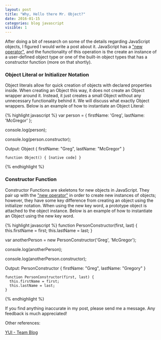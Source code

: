 ```yaml
---
layout: post
title: "Why, Hello there Mr. Object?"
date: 2016-01-15
categories: blog javascript
visible: 1
---
```

After doing a bit of research on some of the details regarding JavaScript objects, I figured I would write a post about it. JavaScript has a ["new operator"][MDN - Object], and the functionality of this operation is the create an instance of a user-defined object type or one of the built-in object types that has a constructor function (more on that shortly).

### Object Literal or Initializer Notation ###
Object literals allow for quick creation of objects with declared properties inside. When creating an Object this way, it does not create an Object wrapper around it. Instead, it just creates a small Object without any unnecessary functionality behind it. We will discuss what exactly Object wrappers. Below is an example of how to instantiate an Object Literal:

{% highlight javascript %}
var person = {
    firstName: 'Greg',
    lastName: 'McGregor'
};

console.log(person);

console.log(person.constructor);

  Output:
    Object {
      firstName: "Greg",
      lastName: "McGregor"
    }

    function Object() { [native code] }
{% endhighlight %}

### Constructor Function ###
Constructor Functions are skeletons for new objects in JavaScript. They pair up with the ["new operator"][MDN - Object] in order to create new instances of objects; however, they have some key difference from creating an object using the initializer notation. When using the new key word, a prototype object is attached to the object instance. Below is an example of how to instantiate an Object using the new key word.

{% highlight javascript %}
function PersonConstructor(first, last) {
    this.firstName = first;
    this.lastName = last;
}

var anotherPerson = new PersonConstructor('Greg', 'McGregor');

console.log(anotherPerson);

console.log(anotherPerson.constructor);

  Output:
    PersonConstructor {
      firstName: "Greg",
      lastName: "Gregory"
    }

    function PersonConstructor(first, last) {
      this.firstName = first;
      this.lastName = last;
    }
{% endhighlight %}


If you find anything inaccurate in my post, please send me a message. Any feedback is much appreciated!


Other references:

[YUI - Team Blog][yuiblog]

[MDN - New Operator]:   https://developer.mozilla.org/en-US/docs/Web/JavaScript/Reference/Operators/new
[MDN - Object]:         https://developer.mozilla.org/en-US/docs/Web/JavaScript/Reference/Global_Objects/Object
[yuiblog]:              http://yuiblog.com/blog/2006/11/13/javascript-we-hardly-new-ya/

